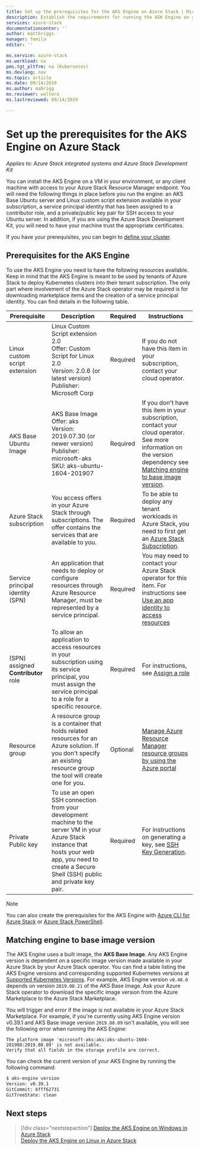 ```yaml
---
title: Set up the prerequisites for the AKS Engine on Azure Stack | Microsoft Docs
description: Establish the requirements for running the ASK Engine on your Azure Stack.
services: azure-stack
documentationcenter: ''
author: mattbriggs
manager: femila
editor: ''

ms.service: azure-stack
ms.workload: na
pms.tgt_pltfrm: na (Kubernetes)
ms.devlang: nav
ms.topic: article
ms.date: 09/14/2019
ms.author: mabrigg
ms.reviewer: waltero
ms.lastreviewed: 09/14/2019

---
```


# Set up the prerequisites for the AKS Engine on Azure Stack

*Applies to: Azure Stack integrated systems and Azure Stack Development Kit*

You can install the AKS Engine on a VM in your environment, or any client machine with access to your Azure Stack Resource Manager endpoint. You will need the following things in place before you run the engine: an AKS Base Ubuntu server and Linux custom script extension available in your subscription, a service principal identity that has been assigned to a contributor role, and a private/public key pair for SSH access to your Ubuntu server. In addition, if you are using the Azure Stack Development Kit, you will need to have your machine trust the appropriate certificates.

If you have your prerequisites, you can begin to [define your cluster](azure-stack-kubernetes-aks-engine-deploy-cluster.md).

## Prerequisites for the AKS Engine

To use the AKS Engine you need to have the following resources available. Keep in mind that the AKS Engine is meant to be used by tenants of Azure Stack to deploy Kubernetes clusters into their tenant subscription. The only part where involvement of the Azure Stack operator may be required is for downloading marketplace items and the creation of a service principal identity. You can find details in the following table.

| Prerequisite | Description | Required | Instructions |
| --- | --- | --- | --- |
| Linux custom script extension | Linux Custom Script extension 2.0<br>Offer: Custom Script for Linux 2.0<br>Version: 2.0.6 (or latest version)<br>Publisher: Microsoft Corp | Required | If you do not have this item in your subscription, contact your cloud operator. |
| AKS Base Ubuntu Image | AKS Base Image<br>Offer: aks<br>Version: 2019.07.30 (or newer version)<br>Publisher: microsoft-aks<br>SKU: aks-ubuntu-1604-201907 | Required | If you don't have this item in your subscription, contact your cloud operator. See more information on the version dependency see [Matching engine to base image version](#matching-engine-to-base-image-version). |
| Azure Stack subscription | You access offers in your Azure Stack through subscriptions. The offer contains the services that are available to you. | Required | To be able to deploy any tenant workloads in Azure Stack, you need to first get an [Azure Stack Subscription](https://docs.microsoft.com/azure-stack/user/azure-stack-subscribe-services). |
| Service principal identity (SPN) |  An application that needs to deploy or configure resources through Azure Resource Manager, must be represented by a service principal. | Required | You may need to contact your Azure Stack operator for this item.  For instructions see [Use an app identity to access resources](https://docs.microsoft.com/azure-stack/operator/azure-stack-create-service-principals) |
| (SPN) assigned **Contributor** role | To allow an application to access resources in your subscription using its service principal, you must assign the service principal to a role for a specific resource. | Required | For instructions, see [Assign a role](https://docs.microsoft.com/azure-stack/operator/azure-stack-create-service-principals#assign-a-role) |
| Resource group | A resource group is a container that holds related resources for an Azure solution. If you don't specify an existing resource group the tool will create one for you. | Optional | [Manage Azure Resource Manager resource groups by using the Azure portal](https://docs.microsoft.com/azure/azure-resource-manager/manage-resource-groups-portal) |
| Private Public key | To use an open SSH connection from your development machine to the server VM in your Azure Stack instance that hosts your web app, you need to create a Secure Shell (SSH) public and private key pair. | Required | For instructions on generating a key, see [SSH Key Generation](https://docs.microsoft.com/azure-stack/user/azure-stack-dev-start-howto-ssh-public-key).|

> [!Note]  
> You can also create the prerequisites for the AKS Engine with [Azure CLI for Azure Stack](https://docs.microsoft.com/azure-stack/user/azure-stack-version-profiles-azurecli2) or [Azure Stack PowerShell](https://docs.microsoft.com/azure-stack/operator/azure-stack-powershell-install).

## Matching engine to base image version

The AKS Engine uses a built image, the **AKS Base Image**. Any AKS Engine version is dependent on a specific image version made available in your Azure Stack by your Azure Stack operator. You can find a table listing the AKS Engine versions and corresponding supported Kubernetes versions at [Supported Kubernetes Versions](https://github.com/Azure/aks-engine/blob/master/docs/topics/azure-stack.md#supported-kubernetes-versions). For example, AKS Engine version `v0.40.0` depends on version `2019.08.21` of the AKS Base Image. Ask your Azure Stack operator to download the specific image version from the Azure Marketplace to the Azure Stack Marketplace.

You will trigger and error if the image is not available in your Azure Stack Marketplace. For example, if you're currently using AKS Engine version v0.39.1 and AKS Base image version `2019.08.09` isn't available, you will see the following error when running the AKS Engine: 

```Text  
The platform image 'microsoft-aks:aks:aks-ubuntu-1604-201908:2019.08.09' is not available. 
Verify that all fields in the storage profile are correct.
```

You can check the current version of your AKS Engine by running the following command:

```bash  
$ aks-engine version
Version: v0.39.1
GitCommit: 6fff62731
GitTreeState: clean
```

## Next steps

> [!div class="nextstepaction"]
> [Deploy the AKS Engine on Windows in Azure Stack](azure-stack-kubernetes-aks-engine-deploy-windows.md)  
> [Deploy the AKS Engine on Linux in Azure Stack](azure-stack-kubernetes-aks-engine-deploy-linux.md)